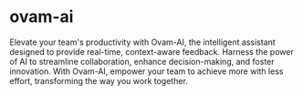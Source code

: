 # ovam-ai
Elevate your team's productivity with Ovam-AI, the intelligent assistant designed to provide real-time, context-aware feedback. Harness the power of AI to streamline collaboration, enhance decision-making, and foster innovation. With Ovam-AI, empower your team to achieve more with less effort, transforming the way you work together.



